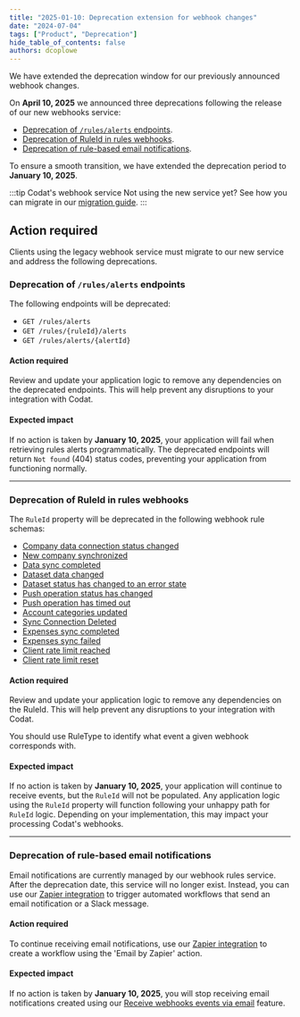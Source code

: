 ```yaml
---
title: "2025-01-10: Deprecation extension for webhook changes"
date: "2024-07-04"
tags: ["Product", "Deprecation"]
hide_table_of_contents: false
authors: dcoplowe
---
```


We have extended the deprecation window for our previously announced webhook changes.

<!--truncate-->

On **April 10, 2025** we announced three deprecations following the release of our new webhooks service:

- [Deprecation of `/rules/alerts` endpoints](/updates/240306-deprecation-rules-alerts).
- [Deprecation of RuleId in rules webhooks](/updates/240320-deprecation-ruleId).
- [Deprecation of rule-based email notifications](/updates/240405-deprecation-rule-based-email-notifications).

To ensure a smooth transition, we have extended the deprecation period to **January 10, 2025**. 

:::tip Codat's webhook service
Not using the new service yet? See how you can migrate in our [migration guide](/using-the-api/webhooks/migration-guide).
:::

## Action required

Clients using the legacy webhook service must migrate to our new service and address the following deprecations.

### Deprecation of `/rules/alerts` endpoints

The following endpoints will be deprecated:

- `GET /rules/alerts`
- `GET /rules/{ruleId}/alerts`
- `GET /rules/alerts/{alertId}`

#### Action required 

Review and update your application logic to remove any dependencies on the deprecated endpoints. This will help prevent any disruptions to your integration with Codat.

#### Expected impact

If no action is taken by **January 10, 2025**, your application will fail when retrieving rules alerts programmatically. The deprecated endpoints will return `Not found` (404) status codes, preventing your application from functioning normally.

--- 

### Deprecation of RuleId in rules webhooks

The `RuleId` property will be deprecated in the following webhook rule schemas:

- [Company data connection status changed](https://docs.codat.io/using-the-api/webhooks/legacy/core-rules-types#company-data-connection-status-changed)
- [New company synchronized](https://docs.codat.io/using-the-api/webhooks/legacy/core-rules-types#new-company-synchronized)
- [Data sync completed](https://docs.codat.io/using-the-api/webhooks/legacy/core-rules-types#data-sync-completed)
- [Dataset data changed](https://docs.codat.io/using-the-api/webhooks/legacy/core-rules-types#dataset-data-changed)
- [Dataset status has changed to an error state](https://docs.codat.io/using-the-api/webhooks/legacy/core-rules-types#dataset-status-has-changed-to-an-error-state)
- [Push operation status has changed](https://docs.codat.io/using-the-api/webhooks/legacy/core-rules-types#push-operation-status-has-changed)
- [Push operation has timed out](https://docs.codat.io/using-the-api/webhooks/legacy/core-rules-types#push-operation-has-timed-out)
- [Account categories updated](https://docs.codat.io/using-the-api/webhooks/legacy/core-rules-types#account-categories-updated)
- [Sync Connection Deleted](https://docs.codat.io/using-the-api/webhooks/legacy/core-rules-types#sync-connection-deleted)
- [Expenses sync completed](https://docs.codat.io/using-the-api/webhooks/legacy/core-rules-types#expenses-sync-completed)
- [Expenses sync failed](https://docs.codat.io/using-the-api/webhooks/legacy/core-rules-types#expenses-sync-failed)
- [Client rate limit reached](https://docs.codat.io/using-the-api/webhooks/legacy/core-rules-types#client-rate-limit-reached)
- [Client rate limit reset](https://docs.codat.io/using-the-api/webhooks/legacy/core-rules-types#client-rate-limit-reset)

#### Action required 

Review and update your application logic to remove any dependencies on the RuleId. This will help prevent any disruptions to your integration with Codat.

You should use RuleType to identify what event a given webhook corresponds with.

#### Expected impact

If no action is taken by **January 10, 2025**, your application will continue to receive events, but the `RuleId` will not be populated. Any application logic using the `RuleId` property will function following your unhappy path for `RuleId` logic. Depending on your implementation, this may impact your processing Codat's webhooks.

--- 

### Deprecation of rule-based email notifications

Email notifications are currently managed by our webhook rules service. After the deprecation date, this service will no longer exist. Instead, you can use our [Zapier integration](/using-the-api/webhooks/zapier-integration) to trigger automated workflows that send an email notification or a Slack message.

#### Action required 

To continue receiving email notifications, use our [Zapier integration](/using-the-api/webhooks/zapier-integration) to create a workflow using the 'Email by Zapier' action.

#### Expected impact

If no action is taken by **January 10, 2025**, you will stop receiving email notifications created using our [Receive webhooks events via email](/using-the-api/webhooks/legacy/receive-webhooks-as-email) feature.
